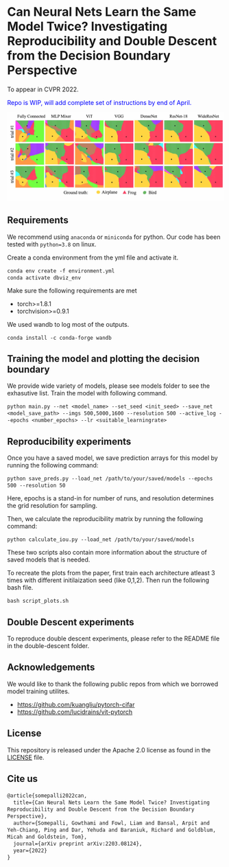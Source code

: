 # Can Neural Nets Learn the Same Model Twice? Investigating Reproducibility and Double Descent from the Decision Boundary Perspective
To appear in CVPR 2022. 

<span style="color:blue">Repo is WIP, will add complete set of instructions by end of April.</span>

![alt text](db_repro_allmodels.jpg "Decision boundaries generated over different initialization seeds for multiple architectures")


## Requirements

We recommend using `anaconda` or `miniconda` for python. Our code has been tested with `python=3.8` on linux.

Create a conda environment from the yml file and activate it.
```
conda env create -f environment.yml
conda activate dbviz_env
```

Make sure the following requirements are met

* torch>=1.8.1
* torchvision>=0.9.1

We used wandb to log most of the outputs.
```
conda install -c conda-forge wandb 
```

## Training the model and plotting the decision boundary

We provide wide variety of models, please see models folder to see the exhasutive list. Train the model with following command.
```
python main.py --net <model_name> --set_seed <init_seed> --save_net <model_save_path> --imgs 500,5000,1600 --resolution 500 --active_log --epochs <number_epochs> --lr <suitable_learningrate>
```



## Reproducibility experiments
Once you have a saved model, we save prediction arrays for this model by running the following command: 
```
python save_preds.py --load_net /path/to/your/saved/models --epochs 500 --resolution 50
```
Here, epochs is a stand-in for number of runs, and resolution determines the grid resolution for sampling. 

Then, we calculate the reproducibility matrix by running the following command: 

```
python calculate_iou.py --load_net /path/to/your/saved/models 
```

These two scripts also contain more information about the structure of saved models that is needed. 

To recreate the plots from the paper, first train each architecture atleast 3 times with different initilaization seed (like 0,1,2). Then run the following bash file.
```
bash script_plots.sh
```

## Double Descent experiments
To reproduce double descent experiments, please refer to the README file in the double-descent folder.

## Acknowledgements

We would like to thank the following public repos from which we borrowed model training utilites.
- https://github.com/kuangliu/pytorch-cifar
- https://github.com/lucidrains/vit-pytorch

## License
This repository is released under the Apache 2.0 license as found in the [LICENSE](LICENSE) file.

## Cite us

```
@article{somepalli2022can,
  title={Can Neural Nets Learn the Same Model Twice? Investigating Reproducibility and Double Descent from the Decision Boundary Perspective},
  author={Somepalli, Gowthami and Fowl, Liam and Bansal, Arpit and Yeh-Chiang, Ping and Dar, Yehuda and Baraniuk, Richard and Goldblum, Micah and Goldstein, Tom},
  journal={arXiv preprint arXiv:2203.08124},
  year={2022}
}

```